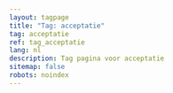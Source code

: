 ```yaml
---
layout: tagpage
title: "Tag: acceptatie"
tag: acceptatie
ref: tag_acceptatie
lang: nl
description: Tag pagina voor acceptatie
sitemap: false
robots: noindex
---
```


